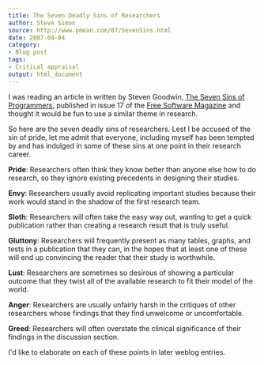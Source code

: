```yaml
---
title: The Seven Deadly Sins of Researchers
author: Steve Simon
source: http://www.pmean.com/07/SevenSins.html
date: 2007-04-04
category:
- Blog post
tags:
- Critical appraisal
output: html_document
---
```

I was reading an article in written by Steven Goodwin, [The Seven Sins
of
Programmers](http://www.freesoftwaremagazine.com/articles/the_seven_sins_of_programmers),
published in issue 17 of the [Free Software
Magazine](http://www.freesoftwaremagazine.com/) and thought it would be
fun to use a similar theme in research.

So here are the seven deadly sins of researchers. Lest I be accused of
the sin of pride, let me admit that everyone, including myself has been
tempted by and has indulged in some of these sins at one point in their
research career.

**Pride**: Researchers often think they know better than anyone else how
to do research, so they ignore existing precedents in designing their
studies.

**Envy**: Researchers usually avoid replicating important studies
because their work would stand in the shadow of the first research team.

**Sloth**: Researchers will often take the easy way out, wanting to get
a quick publication rather than creating a research result that is truly
useful.

**Gluttony**: Researchers will frequently present as many tables,
graphs, and tests in a publication that they can, in the hopes that at
least one of these will end up convincing the reader that their study is
worthwhile.

**Lust**: Researchers are sometimes so desirous of showing a particular
outcome that they twist all of the available research to fit their model
of the world.

**Anger**: Researchers are usually unfairly harsh in the critiques of
other researchers whose findings that they find unwelcome or
uncomfortable.

**Greed**: Researchers will often overstate the clinical significance of
their findings in the discussion section.

I\'d like to elaborate on each of these points in later weblog entries.
